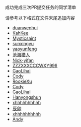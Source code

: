 ﻿成功完成三次PR提交任务的同学清单

请参考以下格式在文件末尾追加内容

* [duanwenhui](users/duanwenhuiIMAU.md)
* [KahKee](users/KahKee.md)
* [Mysticsaint](users/Mysticsaint.md)
* [sunxingyu](users/1004701224.md)
* [yaoyunfeng](users/15648933053.md)
* [沧海猎人](users/zhangqixun.md)
* [Nick-yifan](users/Nick-yifan.md)
* [ZZZXXXCCCWXY999](users/ZZZXXXCCCWXY999.md)
* [GaoLihai](lihai.md)
* [Cody](Cody.md)
* [RookieXu](users/xh1315099.md)
* [Cody](users/Relyonyou.md)
* [GaoLihai](users/GAOSILIHAI.md)
* [Hanyongshun](/Hanyongshun.md)
* [xhhhhhhhhhh](xh.md)
* [辰卯](users/5234asdfghjk.md)
* [xhhhhhhhhhh](users/xhhhhhhhhhh.md)
* [Andy](users/Andy-Lau-boy.md)

